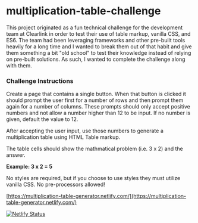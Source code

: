 # multiplication-table-challenge

This project originated as a fun technical challenge for the development team at Clearlink in order to test their use of table markup, vanilla CSS, and ES6. The team had been leveraging frameworks and other pre-built tools heavily for a long time and I wanted to break them out of that habit and give them something a bit "old school" to test their knowledge instead of relying on pre-built solutions. As such, I wanted to complete the challenge along with them.

### Challenge Instructions

Create a page that contains a single button. When that button is clicked it should prompt the user first for a number of rows and then prompt them again for a number of columns. These prompts should only accept positive numbers and not allow a number higher than 12 to be input. If no number is given, default the value to 12.

After accepting the user input, use those numbers to generate a multiplication table using HTML Table markup.

The table cells should show the mathmatical problem (i.e. 3 x 2) and the answer.

**Example: 3 x 2 = 5**

No styles are required, but if you choose to use styles they must utilize vanilla CSS. No pre-processors allowed!

[https://multiplication-table-generator.netlify.com/](https://multiplication-table-generator.netlify.com/)

[![Netlify Status](https://api.netlify.com/api/v1/badges/c4b6f0f1-10c9-43ca-a7bb-cf5738eb732b/deploy-status)](https://app.netlify.com/sites/multiplication-table-generator/deploys)
